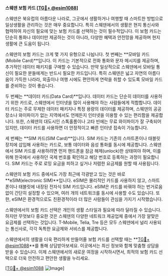 **스웨덴 보험 카드 [[TG💪+ @esim1088](https://t.me/s/esim1088)]**

스웨덴은 북유럽의 아름다운 나라로, 그곳에서 생활하거나 여행할 때 스마트한 방법으로 일상생활을 관리하는 것은 매우 중요합니다. 특히 스웨덴에서의 생활은 현지 통신사와 협력하여 자신의 필요에 맞는 보험 카드를 선택하는 것이 필수적입니다. 이 보험 카드는 단순히 통화나 데이터만 제공하는 것이 아니라, 다양한 혜택과 안전망을 제공하며 현지 생활에 큰 도움이 됩니다.

스웨덴의 보험 카드는 크게 몇 가지 유형으로 나뉩니다. 첫 번째는 **모바일 카드(Mobile Card)**입니다. 이 카드는 기본적으로 전화 통화와 문자 메시지를 제공하며, 추가적인 데이터 패키지를 구매할 수 있습니다. 만약 일상적으로 스웨덴에서 모바일 통신이 필요한 분들에게는 반드시 필요한 카드입니다. 특히 스웨덴은 넓고 자연의 아름다움이 가득한 나라라, 외출이나 여행 시에도 편안하게 연락을 취할 수 있도록 모바일 카드를 준비하는 것이 좋습니다.

두 번째는 **데이터 카드(Data Card)**입니다. 데이터 카드는 단순히 데이터를 사용하기 위한 카드로, 스웨덴에서 인터넷을 많이 사용해야 하는 사람들에게 적합합니다. 데이터 카드는 주로 무제한 데이터 패키지나 특정 용량의 데이터를 제공하며, 스웨덴의 공공장소나 와이파이가 없는 지역에서도 언제든지 인터넷을 이용할 수 있는 편리함을 제공합니다. 또한, 스웨덴의 대도시인 스톡홀롬이나 고타 빈에는 무료 와이파이가 잘 구축되어 있지만, 데이터 카드를 사용하면 더 안정적이고 빠른 인터넷 접속이 가능합니다.

세 번째는 **SIM 카드(SIM Card)**입니다. SIM 카드는 기존의 스마트폰이나 태블릿 장치에 삽입해 사용하는 카드로, 보통 데이터와 음성 통화를 동시에 제공합니다. 스웨덴에서 SIM 카드를 사용하려면 먼저 핸드폰을 잠금 해제(unlock)한 상태여야 하며, 이를 위해 한국에서 사용하던 국제 번호를 확인하고 해당 번호로 등록하는 과정이 필요합니다. SIM 카드는 주로 로밍 요금을 피하고 싶거나 저렴한 요금제를 원할 때 사용됩니다.

스웨덴의 보험 카드 중에서도 가장 최근에 각광받고 있는 것은 바로 **eSIM(electronic SIM)**입니다. eSIM은 물리적인 카드를 사용하지 않고, 스마트폰이나 태블릿에 내장된 전자식 SIM 카드입니다. eSIM은 카드를 바꿔야 하는 번거로움 없이 간단히 설정할 수 있으며, 여러 개의 네트워크를 동시에 사용할 수도 있습니다. 또한, eSIM은 환경적으로도 친환경적이라 더 많은 사람들이 관심을 가지기 시작했습니다.

스웨덴에서의 보험 카드 선택은 개인의 생활 스타일과 필요에 따라 달라질 수 있습니다. 하지만 무엇보다 중요한 것은 스웨덴의 다양한 네트워크 제공업체 중에서 가장 알맞은 요금제를 선택하는 것입니다. T-Mobile, Telia, Tre 등은 모두 스웨덴에서 널리 사용되는 통신사로, 각각 독특한 요금제와 서비스를 제공합니다.

스웨덴에서의 생활을 더욱 편리하게 만들어줄 보험 카드를 선택할 때는 **[TG💪+ @esim1088](https://t.me/s/esim1088)**를 통해 상담받아보세요. 이곳에서는 최신 정보와 함께 맞춤형 상담을 받을 수 있습니다. 이제 스웨덴에서의 새로운 여정을 시작하시면서, 최적의 보험 카드 선택으로 더욱 안전하고 편안한 생활을 누리세요.

[[TG💪+ @esim1088](https://t.me/s/esim1088) ![Image](https://i.postimg.cc/Y0z9fWf4/image.png)]